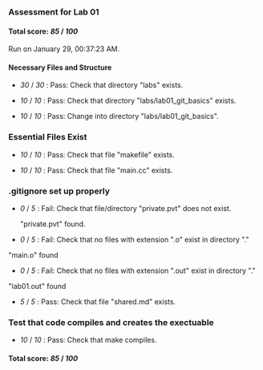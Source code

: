 ### Assessment for Lab 01

#### Total score: _85_ / _100_

Run on January 29, 00:37:23 AM.


#### Necessary Files and Structure

+  _30_ / _30_ : Pass: Check that directory "labs" exists.

+  _10_ / _10_ : Pass: Check that directory "labs/lab01_git_basics" exists.

+  _10_ / _10_ : Pass: Change into directory "labs/lab01_git_basics".


### Essential Files Exist

+  _10_ / _10_ : Pass: Check that file "makefile" exists.

+  _10_ / _10_ : Pass: Check that file "main.cc" exists.


### .gitignore set up properly

+  _0_ / _5_ : Fail: Check that file/directory "private.pvt" does not exist.

     "private.pvt" found.

+  _0_ / _5_ : Fail: Check that no files with extension ".o" exist in directory "."

 "main.o" found

+  _0_ / _5_ : Fail: Check that no files with extension ".out" exist in directory "."

 "lab01.out" found

+  _5_ / _5_ : Pass: Check that file "shared.md" exists.


### Test that code compiles and creates the exectuable

+  _10_ / _10_ : Pass: Check that make compiles.



#### Total score: _85_ / _100_


